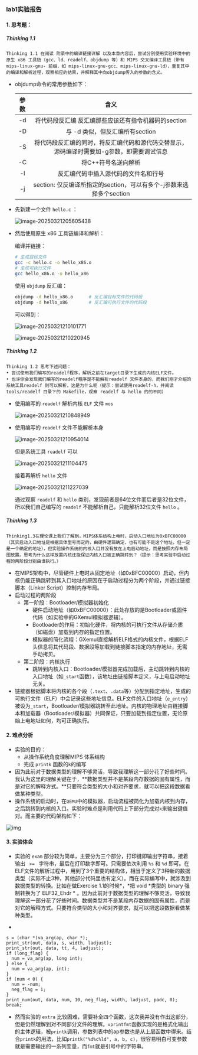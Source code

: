 ### lab1实验报告

#### 1. 思考题：

##### Thinking 1.1

```
Thinking 1.1 在阅读 附录中的编译链接详解 以及本章内容后，尝试分别使用实验环境中的原生 x86 工具链（gcc、ld、readelf、objdump 等）和 MIPS 交叉编译工具链（带有mips-linux-gnu- 前缀，如 mips-linux-gnu-gcc、mips-linux-gnu-ld），重复其中的编译和解析过程，观察相应的结果，并解释其中向objdump传入的参数的含义。
```

- objdump命令的常用参数如下：

  | 参数 |                             含义                             |
  | :--: | :----------------------------------------------------------: |
  |  -d  |     将代码段反汇编 反汇编那些应该还有指令机器码的section     |
  |  -D  |               与 -d 类似，但反汇编所有section                |
  |  -S  | 将代码段反汇编的同时，将反汇编代码和源代码交替显示，源码编译时需要加-g参数，即需要调试信息 |
  |  -C  |                     将C++符号名逆向解析                      |
  |  -l  |             反汇编代码中插入源代码的文件名和行号             |
  |  -j  | section: 仅反编译所指定的section，可以有多个-j参数来选择多个section |

- 先新建一个文件 `hello.c` ：

  ![image-20250321205605438](lab1实验报告.assets/image-20250321205605438.png)

- 然后使用原生 x86 工具链编译和解析：

  编译并链接：

  ```bash
  # 生成目标文件
  gcc -c hello.c -o hello_x86.o
  # 生成可执行文件
  gcc hello_x86.o -o hello_x86
  ```

  使用 `objdump` 反汇编：

  ```bash
  objdump -d hello_x86.o      # 反汇编目标文件的代码段
  objdump -d hello_x86        # 反汇编可执行文件的代码段
  ```

  可以得到：

  ![image-20250321210101771](lab1实验报告.assets/image-20250321210101771.png)

  ![image-20250321210220945](lab1实验报告.assets/image-20250321210220945.png)

##### Thinking 1.2

```
Thinking 1.2 思考下述问题：
• 尝试使用我们编写的readelf程序，解析之前在target目录下生成的内核ELF文件。
• 也许你会发现我们编写的readelf程序是不能解析readelf 文件本身的，而我们刚才介绍的系统工具readelf 则可以解析，这是为什么呢（提示：尝试使用readelf-h，并阅读tools/readelf 目录下的 Makefile，观察 readelf 与 hello 的的不同）
```

- 使用编写的 `readelf` 解析内核 `ELF` 文件 `mos` 

  ![image-20250321210848949](lab1实验报告.assets/image-20250321210848949.png)

- 使用编写的 `readelf` 文件不能解析本身

  ![image-20250321210954014](lab1实验报告.assets/image-20250321210954014.png)

  但是系统工具 `readelf` 可以

  ![image-20250321211104475](lab1实验报告.assets/image-20250321211104475.png)

  接着再解析 `hello` 文件

  ![image-20250321211227039](lab1实验报告.assets/image-20250321211227039.png)

  通过观察 `readelf` 和 `hello` 类别，发现前者是64位文件而后者是32位文件，所以我们自己编写的 `readelf` 不能解析自己，只能解析32位文件 `hello` 。

##### Thinking 1.3

```
Thinking1.3在理论课上我们了解到，MIPS体系结构上电时，启动入口地址为0xBFC00000（其实启动入口地址是根据具体型号而定的，由硬件逻辑确定，也有可能不是这个地址，但一定是一个确定的地址），但实验操作系统的内核入口并没有放在上电启动地址，而是按照内存布局图放置。思考为什么这样放置内核还能保证内核入口被正确跳转到？（提示：思考实验中启动过程的两阶段分别由谁执行。）
```

- 在MIPS架构中，尽管硬件上电时从固定地址（如0xBFC00000）启动，但内核仍能正确跳转到其入口地址的原因在于启动过程分为两个阶段，并通过链接脚本（Linker Script）控制内存布局。
- 启动过程的两阶段
  - 第一阶段：Bootloader/模拟器初始化
    - 硬件启动地址（如0xBFC00000）：此处存放的是Bootloader或固件代码（如实验中的GXemul模拟器逻辑）。
    - Bootloader的作用：初始化硬件，将内核的可执行文件从存储介质（如磁盘）加载到内存的指定位置。
    - 模拟器的简化流程：GXemul直接解析ELF格式的内核文件，根据ELF头信息将其代码段、数据段等加载到链接脚本指定的内存地址，无需手动拷贝。
  - 第二阶段：内核执行
    - 跳转到内核入口：Bootloader/模拟器完成加载后，主动跳转到内核的入口地址（如`_start`函数），该地址由链接脚本定义，与上电启动地址无关。
- 链接器根据脚本将内核的各个段（`.text`、`.data`等）分配到指定地址，生成的可执行文件（ELF）中会记录这些地址信息。ELF文件的入口地址（`e_entry`）被设为`_start`，Bootloader/模拟器跳转至此地址。内核的物理地址由链接脚本和加载器（Bootloader/模拟器）共同保证，只要加载到指定位置，无论原始上电地址如何，均可正确执行。

#### 2. 难点分析

- 实验的目的：
  - 从操作系统角度理解MIPS 体系结构 
  - 完成 `printk` 函数的`k`的编写
- 因为此前对于数据类型的理解不够灵活，导致我理解这一部分花了好些时间。我认为这里的理解关键在于，**数据类型并不是某段内存数据的固有属性，而是对它的解释方式。**只要符合类型的大小和对齐要求，就可以把这段数据看做某种类型。
- 操作系统的启动时，在`QEMU`中的模拟器，启动流程被简化为加载内核到内存，之后跳转到内核的入口。实验时难点是利用代码上下部分完成对`k`来输出键值对。而主要的代码架构如下：

![img](https://i-blog.csdnimg.cn/blog_migrate/16b8d0e479b540c2f2492c4b2f6d0cd9.png)

#### 3. 实验体会

- 实验的 `exam` 部分较为简单，主要分为三个部分，打印键即输出字符串，接着输出 `  >=  ` 字符串，最后在打印数字即可。只需要依次利用  `%s` 和 `%d` 即可。在ELF文件的解析过程中，用到了3个重要的结构体，相当于定义了3种新的数据类型（实际不止3种，其他部分代码里也有定义）。而在实际编写中，就涉及到数据类型的转换。比如在做Exercise 1.1的时候*，*把 void *类型的 binary 强制转换为了 ELF32_Ehdr * 。因为此前对于数据类型的理解不够灵活，导致我理解这一部分花了好些时间。数据类型并不是某段内存数据的固有属性，而是对它的解释方式。只要符合类型的大小和对齐要求，就可以把这段数据看做某种类型。

- 

  ```
  s = (char *)va_arg(ap, char *);
  print_str(out, data, s, width, ladjust);
  print_str(out, data, tt, 4, ladjust);
  if (long_flag) {
  	num = va_arg(ap, long int);
  } else {
  	num = va_arg(ap, int);
  }
  if (num < 0) {
  	num = -num;
  	neg_flag = 1;
  }
  print_num(out, data, num, 10, neg_flag, width, ladjust, padc, 0);
  break;
  ```

  

- 然而实验的 `extra` 比较困难，需要补全四个函数，这次我并没有作出这部分，但是仍然理解到对不同部分文件的理解。`vprintfmt`函数实现的是格式化输出的主体逻辑，被`printk`调用，参数列表中的ap参数也是从上层函数中得来。结合`printk`的用法，比如`printk("%d%c%ld", a, b, c)`，很容易明白可变参数就是需要输出的一系列变量，而`fmt`就是引号中的字符串。
